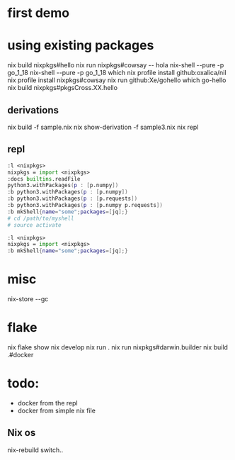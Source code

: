 # first demo

# using existing packages
nix build nixpkgs#hello
nix run nixpkgs#cowsay -- hola
nix-shell   --pure -p go_1_18
nix-shell   --pure -p go_1_18 which
nix profile install github:oxalica/nil
nix profile install nixpkgs#cowsay
nix run github:Xe/gohello
which go-hello
nix build nixpkgs#pkgsCross.XX.hello

## derivations

nix build -f sample.nix
nix show-derivation -f sample3.nix
nix repl

## repl

```nix
:l <nixpkgs>
nixpkgs = import <nixpkgs>
:docs builtins.readFile
python3.withPackages(p : [p.numpy])
:b python3.withPackages(p : [p.numpy])
:b python3.withPackages(p : [p.requests])
:b python3.withPackages(p : [p.numpy p.requests])
:b mkShell{name="some";packages=[jq];}
# cd /path/to/myshell
# source activate
```

```nix
:l <nixpkgs>
nixpkgs = import <nixpkgs>
:b mkShell{name="some";packages=[jq];}
```

# misc
nix-store --gc

# flake
nix flake show
nix develop
nix run .
nix run nixpkgs#darwin.builder
nix build .#docker

# todo:
- docker from the repl
- docker from simple nix file


## Nix os
nix-rebuild switch..
